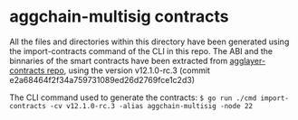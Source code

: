 # aggchain-multisig contracts

All the files and directories within this directory have been generated using the import-contracts command of the CLI in this repo.
The ABI and the binnaries of the smart contracts have been extracted from [agglayer-contracts repo](https://github.com/agglayer/agglayer-contracts.git), using the version v12.1.0-rc.3 (commit e2a68464f2f34a759731089ed26d2769fce1c2d3)

The CLI command used to generate the contracts: `$ go run ./cmd import-contracts -cv v12.1.0-rc.3 -alias aggchain-multisig -node 22`
